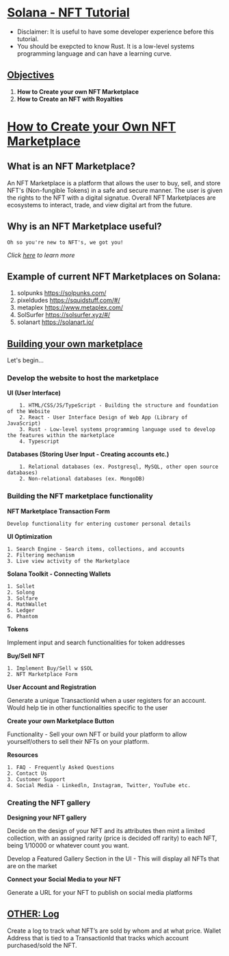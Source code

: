 # <u>Solana - NFT Tutorial</u>

   * Disclaimer: It is useful to have some developer experience before this tutorial.
   * You should be exepcted to know Rust. It is a low-level systems programming language and can have a learning curve.


## <u>Objectives</U>
1. <b>How to Create your own NFT Marketplace</b>
2. <b> How to Create an NFT with Royalties </b>

# <u>How to Create your Own NFT Marketplace</u>
## What is an NFT Marketplace?

An NFT Marketplace is a platform that allows the user to buy, sell, and store NFT's (Non-fungible Tokens) in a safe and secure manner. The user is given the rights to the NFT with a digital signatue. Overall NFT Marketplaces are ecosystems to interact, trade, and view digital art from the future. 

## Why is an NFT Marketplace useful?
    Oh so you're new to NFT's, we got you! 

<i>Click [here](https://www.youtube.com/watch?v=Xdkkux6OxfM) to learn more</i>

## Example of current NFT Marketplaces on Solana:
   1. solpunks https://solpunks.com/  
   2. pixeldudes https://squidstuff.com/#/ 
   3. metaplex https://www.metaplex.com/ 
   4. SolSurfer https://solsurfer.xyz/#/
   5. solanart  https://solanart.io/

 
## <u>Building your own marketplace</u>
  Let's begin…

### Develop the website to host the marketplace
**UI (User Interface)**

        1. HTML/CSS/JS/TypeScript - Building the structure and foundation of the Website
        2. React - User Interface Design of Web App (Library of JavaScript)
        3. Rust - Low-level systems programming language used to develop the features within the marketplace
        4. Typescript
   
**Databases (Storing User Input - Creating accounts etc.)**

        1. Relational databases (ex. Postgresql, MySQL, other open source databases)
        2. Non-relational databases (ex. MongoDB)
    
 
  
### Building the NFT marketplace functionality

**NFT Marketplace Transaction Form**

    Develop functionality for entering customer personal details


**UI Optimization**

    1. Search Engine - Search items, collections, and accounts
    2. Filtering mechanism
    3. Live view activity of the Marketplace


**Solana Toolkit - Connecting Wallets**
    
    1. Sollet
    2. Solong
    3. Solfare
    4. MathWallet
    5. Ledger
    6. Phantom

**Tokens**

Implement input and search functionalities for token addresses


**Buy/Sell NFT**

    1. Implement Buy/Sell w $SOL
    2. NFT Marketplace Form 
   
**User Account and Registration**

Generate a unique TransactionId when a user registers for an account. Would help tie in other functionalities specific to the user

**Create your own Marketplace Button**

Functionality - Sell your own NFT or build your platform to allow yourself/others to sell their NFTs on your platform.

**Resources**

    1. FAQ - Frequently Asked Questions
    2. Contact Us
    3. Customer Support
    4. Social Media - Linkedln, Instagram, Twitter, YouTube etc.

### Creating the NFT gallery

**Designing your NFT gallery**

Decide on the design of your NFT and its attributes then mint a limited collection, with an assigned rarity (price is decided off rarity) to each NFT, being 1/10000 or whatever count you want.

Develop a Featured Gallery Section in the UI - This will display all NFTs that are on the market
   
**Connect your Social Media to your NFT**

Generate a URL for your NFT to publish on social media platforms 
 

## <u>OTHER: Log</u>
Create a log to track what NFT’s are sold by whom and at what price. 
Wallet Address that is tied to a TransactionId that tracks which account purchased/sold the NFT.
